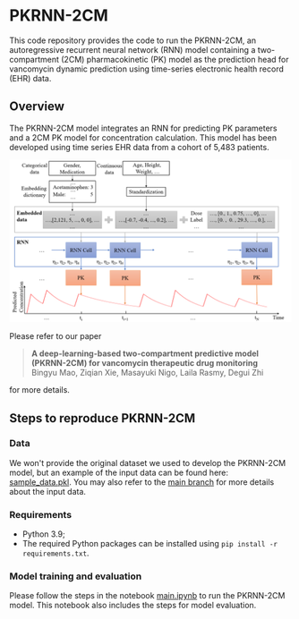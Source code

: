# PKRNN-2CM

This code repository provides the code to run the PKRNN-2CM, an autoregressive recurrent neural network (RNN) model containing a two-compartment (2CM) pharmacokinetic (PK) model as the prediction head for vancomycin dynamic prediction using time-series electronic health record (EHR) data.

## Overview

The PKRNN-2CM model integrates an RNN for predicting PK parameters and a 2CM PK model for concentration calculation. This model has been developed using time series EHR data from a cohort of 5,483 patients.

<img src="PKRNN-2CM model architecture.png"/> <br>

Please refer to our paper

>**A deep-learning-based two-compartment predictive model (PKRNN-2CM) for vancomycin therapeutic drug monitoring**<br>Bingyu Mao, Ziqian Xie, Masayuki Nigo, Laila Rasmy, Degui Zhi

for more details.

## Steps to reproduce PKRNN-2CM

### Data

We won't provide the original dataset we used to develop the PKRNN-2CM model, but an example of the input data can be found here: [sample_data.pkl](https://github.com/ZhiGroup/PK-RNN/blob/main/sample_data.pkl). You may also refer to the [main branch](https://github.com/ZhiGroup/PK-RNN) for more details about the input data.

### Requirements

- Python 3.9;
- The required Python packages can be installed using `pip install -r requirements.txt`.

### Model training and evaluation

Please follow the steps in the notebook [main.ipynb](https://github.com/BingyuMao/vanco_2cm/blob/main/main.ipynb) to run the PKRNN-2CM model. This notebook also includes the steps for model evaluation.
